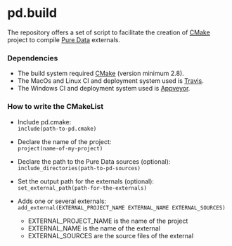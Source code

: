# pd.build

The repository offers a set of script to facilitate the creation of [CMake](https://cmake.org/) project to compile [Pure Data](https://puredata.info/) externals.

### Dependencies
* The build system required [CMake](https://cmake.org/) (version minimum 2.8).
* The MacOs and Linux CI and deployment system used is [Travis](https://travis-ci.org/).  
* The Windows CI and deployment system used is [Appveyor](https://ci.appveyor.com/).  

### How to write the CMakeList

* Include pd.cmake:    
`include(path-to-pd.cmake)`

* Declare the name of the project:   
`project(name-of-my-project)`

* Declare the path to the Pure Data sources (optional):  
`include_directories(path-to-pd-sources)`

* Set the output path for the externals (optional):  
`set_external_path(path-for-the-externals)`

* Adds one or several externals:   
`add_external(EXTERNAL_PROJECT_NAME EXTERNAL_NAME EXTERNAL_SOURCES)`  
  * EXTERNAL_PROJECT_NAME is the name of the project
  * EXTERNAL_NAME is the name of the external
  * EXTERNAL_SOURCES are the source files of the external
